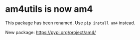 # am4utils is now am4

This package has been renamed. Use `pip install am4` instead.

New package: https://pypi.org/project/am4/
